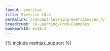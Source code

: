 ```yaml
---
layout: exercise
title: Exercise 18.4
permalink: /concept-learning-exercises/ex_4/
breadcrumb: 18-Learning-From-Examples
bookmarkID: ex18.4
---
```


{% include mathjax_support %}
